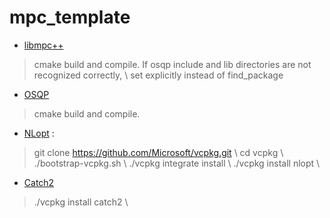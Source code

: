 # mpc_template
- [libmpc++](https://github.com/nicolapiccinelli/libmpc/tree/master)
> cmake build and compile. If osqp include and lib directories are not recognized correctly, \\ set explicitly instead of find_package
- [OSQP](https://osqp.org/docs/get_started/sources.html)
> cmake build and compile.
- [NLopt](https://nlopt.readthedocs.io/en/latest/NLopt_Installation/) :
> git clone https://github.com/Microsoft/vcpkg.git \\
> cd vcpkg \\
> ./bootstrap-vcpkg.sh \\
> ./vcpkg integrate install \\
> ./vcpkg install nlopt \\
- [Catch2](https://github.com/catchorg/Catch2)
> ./vcpkg install catch2 \\
